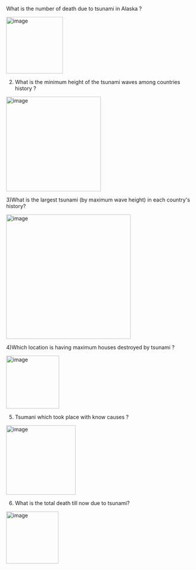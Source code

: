 What is the number of death due to tsunami in Alaska ?


<img width="152" alt="image" src="https://user-images.githubusercontent.com/100929072/156751988-b2a51bc4-50b3-4a86-a2e8-59924b090754.png">

2) What is the minimum height of the tsunami waves among countries history ?

<img width="254" alt="image" src="https://user-images.githubusercontent.com/100929072/156752935-806d6c9d-36f8-44b3-b52a-4901c8c5803e.png">

3)What is the largest tsunami (by maximum wave height) in each country's history?

<img width="334" alt="image" src="https://user-images.githubusercontent.com/100929072/156753517-6a339604-7e0f-4904-b7ef-e7bb577e87aa.png">

4)Which location is having maximum  houses destroyed by tsunami ?

<img width="142" alt="image" src="https://user-images.githubusercontent.com/100929072/156762572-b5b22dee-c482-429b-b789-a81078701986.png">

5) Tsumani which took place with know causes ?
<img width="186" alt="image" src="https://user-images.githubusercontent.com/100929072/156763274-4367364b-54a0-4b47-8cd5-0edc984d0dcf.png">

6) What is the total death till now due to tsunami?

<img width="140" alt="image" src="https://user-images.githubusercontent.com/100929072/156867524-61711dea-14de-48df-b28b-d3788436e6d0.png">

